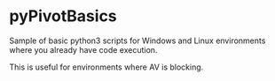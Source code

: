 # pyPivotBasics

Sample of basic python3 scripts for Windows and Linux environments where you already have code execution.

This is useful for environments where AV is blocking.
